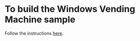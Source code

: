 # To build the Windows Vending Machine sample
 
Follow the instructions [here](https://github.com/Azure/azure-iot-sdks/blob/master/doc/windows_setup.md).